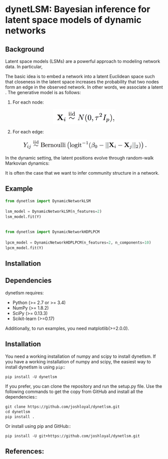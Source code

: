# dynetLSM: Bayesian inference for latent space models of dynamic networks

Background
----------

Latent space models (LSMs) are a powerful approach to modeling network data. In particular,


The basic idea is to embed a network into a latent Euclidean space such that closeness in the latent space increases the probability that two nodes form an edge in the observed network. In other words, we associate a latent . The generative model is as follows:

1. For each node:

<p align="center">
<img src="/images/static_lsm_prior.png" alt="latent positions prior" width="200">
</p>

2. For each edge:

<p align="center">
<img src="/images/static_lsm.png" alt="static lsm" width="400">
</p>

In the dynamic setting, the latent positions evolve through random-walk Markovian dynamics:


It is often the case that we want to infer community structure in a network.

Example
-------

```python
from dynetlsm import DynamicNetworkLSM

lsm_model = DynamicNetworkLSM(n_features=2)
lsm_model.fit(Y)
```

```python

from dynetlsm import DynamicNetworkHDPLPCM

lpcm_model = DynamicNetworkHDPLPCM(n_features=2, n_components=10)
lpcm_model.fit(Y)
```


Installation
------------

Dependencies
------------
dynetlsm requires:

- Python (>= 2.7 or >= 3.4)
- NumPy (>= 1.8.2)
- SciPy (>= 0.13.3)
- Scikit-learn (>=0.17)

Additionally, to run examples, you need matplotlib(>=2.0.0).

Installation
------------
You need a working installation of numpy and scipy to install dynetlsm. If you have a working installation of numpy and scipy, the easiest way to install dynetlsm is using ``pip``::

```
pip install -U dynetlsm
```

If you prefer, you can clone the repository and run the setup.py file. Use the following commands to get the copy from GitHub and install all the dependencies::

```
git clone https://github.com/joshloyal/dynetlsm.git
cd dynetlsm
pip install .
```

Or install using pip and GitHub::

```
pip install -U git+https://github.com/joshloyal/dynetlsm.git
```


References:
-----------
